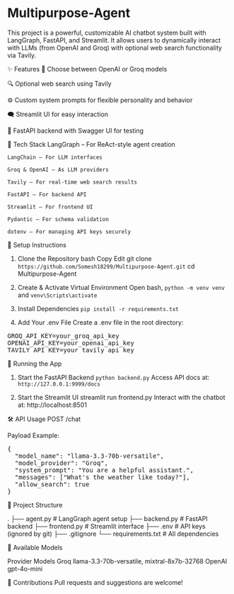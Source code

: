 # Multipurpose-Agent

This project is a powerful, customizable AI chatbot system built with LangGraph, FastAPI, and Streamlit. It allows users to dynamically interact with LLMs (from OpenAI and Groq) with optional web search functionality via Tavily.

✨ Features
🧠 Choose between OpenAI or Groq models

🔍 Optional web search using Tavily

⚙️ Custom system prompts for flexible personality and behavior

🗨️ Streamlit UI for easy interaction

🚀 FastAPI backend with Swagger UI for testing

🧩 Tech Stack
    LangGraph – For ReAct-style agent creation

    LangChain – For LLM interfaces

    Groq & OpenAI – As LLM providers

    Tavily – For real-time web search results

    FastAPI – For backend API

    Streamlit – For frontend UI

    Pydantic – For schema validation

    dotenv – For managing API keys securely

🔧 Setup Instructions

1. Clone the Repository
bash
Copy
Edit
git clone `https://github.com/Somesh18299/Multipurpose-Agent.git`
cd Multipurpose-Agent

2. Create & Activate Virtual Environment
Open bash, `python -m venv venv` and 
`venv\Scripts\activate`

3. Install Dependencies
`pip install -r requirements.txt`

4. Add Your .env File
Create a .env file in the root directory:

<pre>GROQ_API_KEY=your_groq_api_key 
OPENAI_API_KEY=your_openai_api_key 
TAVILY_API_KEY=your_tavily_api_key </pre>

🚀 Running the App

1. Start the FastAPI Backend
`python backend.py`
Access API docs at: `http://127.0.0.1:9999/docs`

2. Start the Streamlit UI
streamlit run frontend.py
Interact with the chatbot at: http://localhost:8501

🛠️ API Usage
POST /chat

Payload Example:
<pre>
{
  "model_name": "llama-3.3-70b-versatile",
  "model_provider": "Groq",
  "system_prompt": "You are a helpful assistant.",
  "messages": ["What's the weather like today?"],
  "allow_search": true
}
</pre>

📂 Project Structure

.
├── agent.py           # LangGraph agent setup
├── backend.py         # FastAPI backend
├── frontend.py        # Streamlit interface
├── .env               # API keys (ignored by git)
├── .gitignore
└── requirements.txt   # All dependencies

📌 Available Models

Provider	Models
Groq	llama-3.3-70b-versatile, mixtral-8x7b-32768
OpenAI	gpt-4o-mini

🤝 Contributions
Pull requests and suggestions are welcome!